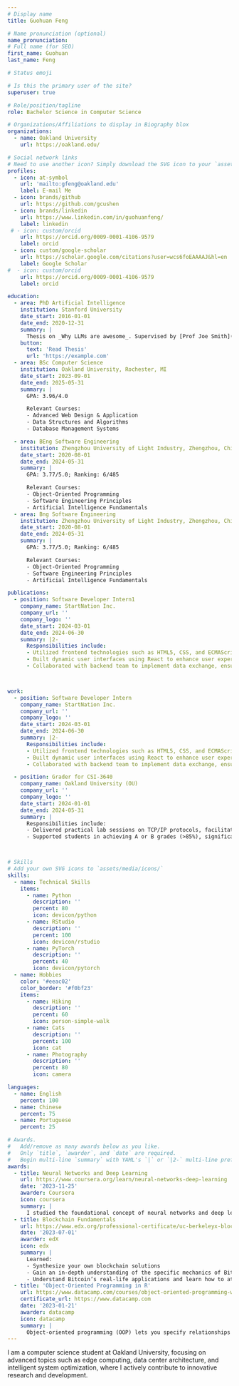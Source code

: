```yaml
---
# Display name
title: Guohuan Feng

# Name pronunciation (optional)
name_pronunciation: 
# Full name (for SEO)
first_name: Guohuan
last_name: Feng

# Status emoji

# Is this the primary user of the site?
superuser: true

# Role/position/tagline
role: Bachelor Science in Computer Science

# Organizations/Affiliations to display in Biography blox
organizations:
  - name: Oakland University
    url: https://oakland.edu/

# Social network links
# Need to use another icon? Simply download the SVG icon to your `assets/media/icons/` folder.
profiles:
  - icon: at-symbol
    url: 'mailto:gfeng@oakland.edu'
    label: E-mail Me
  - icon: brands/github
    url: https://github.com/gcushen
  - icon: brands/linkedin
    url: https://www.linkedin.com/in/guohuanfeng/
    label: linkedin
 # - icon: custom/orcid
    url: https://orcid.org/0009-0001-4106-9579
    label: orcid
  - icon: custom/google-scholar
    url: https://scholar.google.com/citations?user=wcs6foEAAAAJ&hl=en
    label: Google Scholar
#  - icon: custom/orcid
    url: https://orcid.org/0009-0001-4106-9579
    label: orcid

education:
  - area: PhD Artificial Intelligence
    institution: Stanford University
    date_start: 2016-01-01
    date_end: 2020-12-31
    summary: |
      Thesis on _Why LLMs are awesome_. Supervised by [Prof Joe Smith](https://example.com). Presented papers at 5 IEEE conferences with the contributions being published in 2 Springer journals.
    button:
      text: 'Read Thesis'
      url: 'https://example.com'
  - area: BSc Computer Science
    institution: Oakland University, Rochester, MI
    date_start: 2023-09-01
    date_end: 2025-05-31
    summary: |
      GPA: 3.96/4.0

      Relevant Courses:
      - Advanced Web Design & Application
      - Data Structures and Algorithms
      - Database Management Systems

  - area: BEng Software Engineering
    institution: Zhengzhou University of Light Industry, Zhengzhou, China
    date_start: 2020-08-01
    date_end: 2024-05-31
    summary: |
      GPA: 3.77/5.0; Ranking: 6/485

      Relevant Courses:
      - Object-Oriented Programming
      - Software Engineering Principles
      - Artificial Intelligence Fundamentals
  - area: Bng Software Engineering
    institution: Zhengzhou University of Light Industry, Zhengzhou, China
    date_start: 2020-08-01
    date_end: 2024-05-31
    summary: |
      GPA: 3.77/5.0; Ranking: 6/485

      Relevant Courses:
      - Object-Oriented Programming
      - Software Engineering Principles
      - Artificial Intelligence Fundamentals

publications:
  - position: Software Developer Intern1
    company_name: StartNation Inc.
    company_url: ''
    company_logo: ''
    date_start: 2024-03-01
    date_end: 2024-06-30
    summary: |2-
      Responsibilities include:
      - Utilized frontend technologies such as HTML5, CSS, and ECMAScript to ensure elegant page rendering and cross-device compatibility.
      - Built dynamic user interfaces using React to enhance user experience.
      - Collaborated with backend team to implement data exchange, ensuring smooth platform functionality.



work:
  - position: Software Developer Intern
    company_name: StartNation Inc.
    company_url: ''
    company_logo: ''
    date_start: 2024-03-01
    date_end: 2024-06-30
    summary: |2-
      Responsibilities include:
      - Utilized frontend technologies such as HTML5, CSS, and ECMAScript to ensure elegant page rendering and cross-device compatibility.
      - Built dynamic user interfaces using React to enhance user experience.
      - Collaborated with backend team to implement data exchange, ensuring smooth platform functionality.

  - position: Grader for CSI-3640
    company_name: Oakland University (OU)
    company_url: ''
    company_logo: ''
    date_start: 2024-01-01
    date_end: 2024-05-31
    summary: |
      Responsibilities include:
      - Delivered practical lab sessions on TCP/IP protocols, facilitating hands-on learning and critical thinking.
      - Supported students in achieving A or B grades (>85%), significantly improving overall course performance.



# Skills
# Add your own SVG icons to `assets/media/icons/`
skills:
  - name: Technical Skills
    items:
      - name: Python
        description: ''
        percent: 80
        icon: devicon/python
      - name: RStudio
        description: ''
        percent: 100
        icon: devicon/rstudio
      - name: PyTorch
        description: ''
        percent: 40
        icon: devicon/pytorch
  - name: Hobbies
    color: '#eeac02'
    color_border: '#f0bf23'
    items:
      - name: Hiking
        description: ''
        percent: 60
        icon: person-simple-walk
      - name: Cats
        description: ''
        percent: 100
        icon: cat
      - name: Photography
        description: ''
        percent: 80
        icon: camera

languages:
  - name: English
    percent: 100
  - name: Chinese
    percent: 75
  - name: Portuguese
    percent: 25

# Awards.
#   Add/remove as many awards below as you like.
#   Only `title`, `awarder`, and `date` are required.
#   Begin multi-line `summary` with YAML's `|` or `|2-` multi-line prefix and indent 2 spaces below.
awards:
  - title: Neural Networks and Deep Learning
    url: https://www.coursera.org/learn/neural-networks-deep-learning
    date: '2023-11-25'
    awarder: Coursera
    icon: coursera
    summary: |
      I studied the foundational concept of neural networks and deep learning. By the end, I was familiar with the significant technological trends driving the rise of deep learning; build, train, and apply fully connected deep neural networks; implement efficient (vectorized) neural networks; identify key parameters in a neural network’s architecture; and apply deep learning to your own applications.
  - title: Blockchain Fundamentals
    url: https://www.edx.org/professional-certificate/uc-berkeleyx-blockchain-fundamentals
    date: '2023-07-01'
    awarder: edX
    icon: edx
    summary: |
      Learned:
      - Synthesize your own blockchain solutions
      - Gain an in-depth understanding of the specific mechanics of Bitcoin
      - Understand Bitcoin’s real-life applications and learn how to attack and destroy Bitcoin, Ethereum, smart contracts and Dapps, and alternatives to Bitcoin’s Proof-of-Work consensus algorithm
  - title: 'Object-Oriented Programming in R'
    url: https://www.datacamp.com/courses/object-oriented-programming-with-s3-and-r6-in-r
    certificate_url: https://www.datacamp.com
    date: '2023-01-21'
    awarder: datacamp
    icon: datacamp
    summary: |
      Object-oriented programming (OOP) lets you specify relationships between functions and the objects that they can act on, helping you manage complexity in your code. This is an intermediate level course, providing an introduction to OOP, using the S3 and R6 systems. S3 is a great day-to-day R programming tool that simplifies some of the functions that you write. R6 is especially useful for industry-specific analyses, working with web APIs, and building GUIs.
---
```


I am a computer science student at Oakland University, focusing on advanced topics such as edge computing, data center architecture, and intelligent system optimization, where I actively contribute to innovative research and development.
